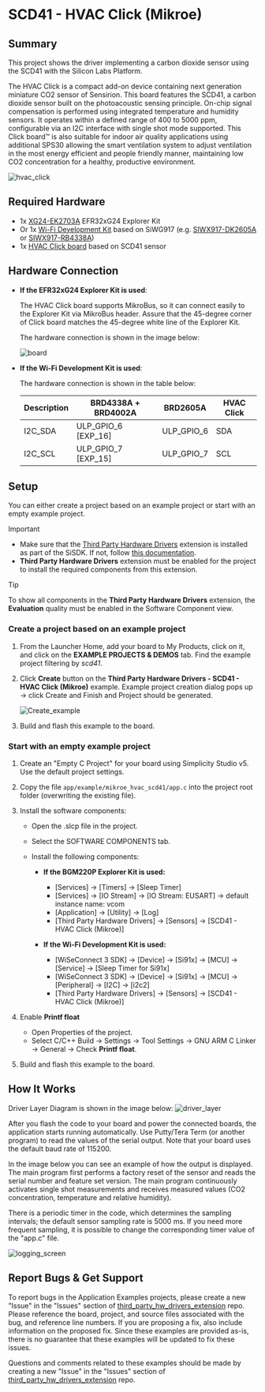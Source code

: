 # SCD41 - HVAC Click (Mikroe) #

## Summary ##

This project shows the driver implementing a carbon dioxide sensor using the SCD41 with the Silicon Labs Platform.

The HVAC Click is a compact add-on device containing next generation miniature CO2 sensor of Sensirion. This board features the SCD41, a carbon dioxide sensor built on the photoacoustic sensing principle. On-chip signal compensation is performed using integrated temperature and humidity sensors. It operates within a defined range of 400 to 5000 ppm, configurable via an I2C interface with single shot mode supported. This Click board™ is also suitable for indoor air quality applications using additional SPS30 allowing the smart ventilation system to adjust ventilation in the most energy efficient and people friendly manner, maintaining low CO2 concentration for a healthy, productive environment.

![hvac_click](image/hvac_click.png)

## Required Hardware ##

- 1x [XG24-EK2703A](https://www.silabs.com/development-tools/wireless/efr32xg24-explorer-kit) EFR32xG24 Explorer Kit
- Or 1x [Wi-Fi Development Kit](https://www.silabs.com/development-tools/wireless/wi-fi) based on SiWG917 (e.g. [SIWX917-DK2605A](https://www.silabs.com/development-tools/wireless/wi-fi/siwx917-dk2605a-wifi-6-bluetooth-le-soc-dev-kit) or [SIWX917-RB4338A](https://www.silabs.com/development-tools/wireless/wi-fi/siwx917-rb4338a-wifi-6-bluetooth-le-soc-radio-board))
- 1x [HVAC Click board](https://www.mikroe.com/hvac-click) based on SCD41 sensor

## Hardware Connection ##

- **If the EFR32xG24 Explorer Kit is used**:

  The HVAC Click board supports MikroBus, so it can connect easily to the Explorer Kit via MikroBus header. Assure that the 45-degree corner of Click board matches the 45-degree white line of the Explorer Kit.

  The hardware connection is shown in the image below:

  ![board](image/hardware_connection.png)

- **If the Wi-Fi Development Kit is used**:

  The hardware connection is shown in the table below:

  | Description  | BRD4338A + BRD4002A | BRD2605A     | HVAC Click   |
  | -------------| -----------| -------------| ------------------------|
  | I2C_SDA      | ULP_GPIO_6 [EXP_16] | ULP_GPIO_6   | SDA            |
  | I2C_SCL      | ULP_GPIO_7 [EXP_15] | ULP_GPIO_7   | SCL            |

## Setup ##

You can either create a project based on an example project or start with an empty example project.

> [!IMPORTANT]
> - Make sure that the [Third Party Hardware Drivers](https://github.com/SiliconLabsSoftware/third_party_hw_drivers_extension) extension is installed as part of the SiSDK. If not, follow [this documentation](https://github.com/SiliconLabsSoftware/third_party_hw_drivers_extension/blob/master/README.md#how-to-add-to-simplicity-studio-ide).
> - **Third Party Hardware Drivers** extension must be enabled for the project to install the required components from this extension.

> [!TIP]
> To show all components in the **Third Party Hardware Drivers** extension, the **Evaluation** quality must be enabled in the Software Component view.

### Create a project based on an example project ###

1. From the Launcher Home, add your board to My Products, click on it, and click on the **EXAMPLE PROJECTS & DEMOS** tab. Find the example project filtering by *scd41*.

2. Click **Create** button on the **Third Party Hardware Drivers - SCD41 - HVAC Click (Mikroe)** example. Example project creation dialog pops up -> click Create and Finish and Project should be generated.

   ![Create_example](image/create_example.png)

3. Build and flash this example to the board.

### Start with an empty example project ###

1. Create an "Empty C Project" for your board using Simplicity Studio v5. Use the default project settings.

2. Copy the file `app/example/mikroe_hvac_scd41/app.c` into the project root folder (overwriting the existing file).

3. Install the software components:

    - Open the .slcp file in the project.

    - Select the SOFTWARE COMPONENTS tab.

    - Install the following components:

        - **If the BGM220P Explorer Kit is used:**
          - [Services] → [Timers] → [Sleep Timer]
          - [Services] → [IO Stream] → [IO Stream: EUSART] → default instance name: vcom
          - [Application] → [Utility] → [Log]
          - [Third Party Hardware Drivers] → [Sensors] → [SCD41 - HVAC Click (Mikroe)]

        - **If the Wi-Fi Development Kit is used:**
          - [WiSeConnect 3 SDK] → [Device] → [Si91x] → [MCU] → [Service] → [Sleep Timer for Si91x]
          - [WiSeConnect 3 SDK] → [Device] → [Si91x] → [MCU] → [Peripheral] → [I2C] → [i2c2]
          - [Third Party Hardware Drivers] → [Sensors] → [SCD41 - HVAC Click (Mikroe)]

4. Enable **Printf float**

   - Open Properties of the project.
   - Select C/C++ Build → Settings → Tool Settings → GNU ARM C Linker → General → Check **Printf float**.

5. Build and flash this example to the board.

## How It Works ##

Driver Layer Diagram is shown in the image below:
![driver_layer](image/driver_layer.png)

After you flash the code to your board and power the connected boards, the application starts running automatically. Use Putty/Tera Term (or another program) to read the values of the serial output. Note that your board uses the default baud rate of 115200.

In the image below you can see an example of how the output is displayed. The main program first performs a factory reset of the sensor and reads the serial number and feature set version. The main program continuously activates single shot measurements and receives measured values ​​(CO2 concentration, temperature and relative humidity).

There is a periodic timer in the code, which determines the sampling intervals; the default sensor sampling rate is 5000 ms. If you need more frequent sampling, it is possible to change the corresponding timer value of the "app.c" file.

![logging_screen](image/log.png)

## Report Bugs & Get Support ##

To report bugs in the Application Examples projects, please create a new "Issue" in the "Issues" section of [third_party_hw_drivers_extension](https://github.com/SiliconLabsSoftware/third_party_hw_drivers_extension) repo. Please reference the board, project, and source files associated with the bug, and reference line numbers. If you are proposing a fix, also include information on the proposed fix. Since these examples are provided as-is, there is no guarantee that these examples will be updated to fix these issues.

Questions and comments related to these examples should be made by creating a new "Issue" in the "Issues" section of [third_party_hw_drivers_extension](https://github.com/SiliconLabsSoftware/third_party_hw_drivers_extension) repo.
